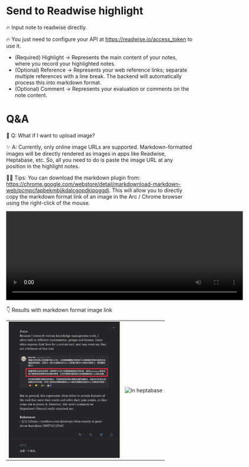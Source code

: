 # Send to Readwise highlight

🔥 Input note to readwise directly.

🔥 You just need to configure your API at https://readwise.io/access_token to use it.

- (Required) Highlight -> Represents the main content of your notes, where you record your highlighted notes.
- (Optional) Reference -> Represents your web reference links; separate multiple references with a line break. The backend will automatically process this into markdown format.
- (Optional) Comment -> Represents your evaluation or comments on the note content.

# Q&A

🤔️ Q: What if I want to upload image?

✨ A: Currently, only online image URLs are supported. Markdown-formatted images will be directly rendered as images in apps like Readwise, Heptabase, etc. So, all you need to do is paste the image URL at any position in the highlight notes.

🙌🏻 Tips: You can download the markdown plugin from: https://chrome.google.com/webstore/detail/markdownload-markdown-web/pcmpcfapbekmbjjkdalcgopdkipoggdi. This will allow you to directly copy the markdown format link of an image in the Arc / Chrome browser using the right-click of the mouse.

<video width="640" height="240" controls>
  <source src="/Users/lysonober/build_world/Raycast_personal/send-to-readwise/assets/demo-video.mp4" type="video/mp4">
</video>

👇 Results with markdown format image link

<table>
  <tr>
    <td><img src='assets/demo-pic-2.png' alt='In Readwise' width="300"></td>
    <td><img src='/Users/lysonober/build_world/Raycast_personal/send-to-readwise/assets/demo-pic-1.png' alt='In heptabase' width="300"></td>
  </tr>
</table>
